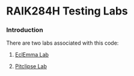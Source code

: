 # RAIK284H Testing Labs
### Introduction

There are two labs associated with this code:

1. [EclEmma Lab](./labs/eclemma-lab.md)

2. [Pitclipse Lab](./labs/pitclipse-lab.md)
